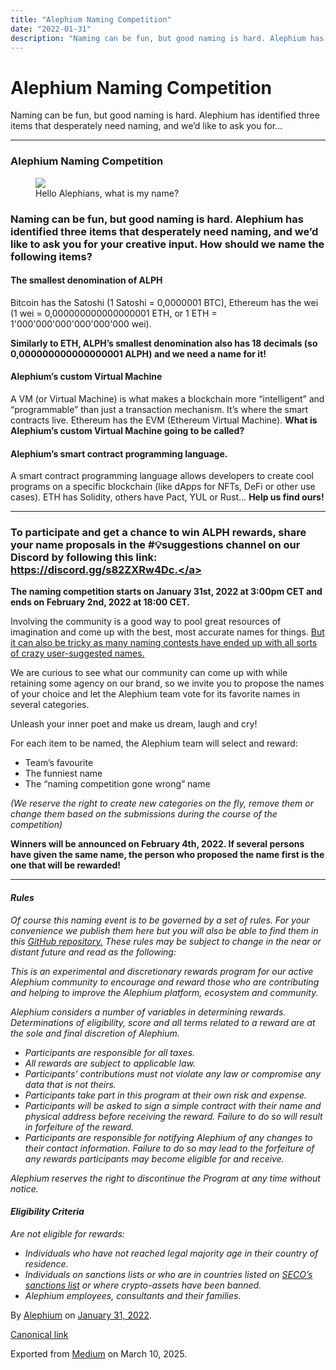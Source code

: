 ```yaml
---
title: "Alephium Naming Competition"
date: "2022-01-31"
description: "Naming can be fun, but good naming is hard. Alephium has identified three items that desperately need naming, and we’d like to ask you for…"
---
```


<div>

# Alephium Naming Competition

</div>

<div class="section p-summary" field="subtitle">

Naming can be fun, but good naming is hard. Alephium has identified three items that desperately need naming, and we’d like to ask you for…

</div>

<div class="section e-content" field="body">

<div id="30b9" class="section section section--body section--first">

<div class="section-divider">

------------------------------------------------------------------------

</div>

<div class="section-content">

<div class="section-inner sectionLayout--insetColumn">

### Alephium Naming Competition

<figure id="3243" class="graf graf--figure graf-after--h3">
<img src="https://cdn-images-1.medium.com/max/800/1*XBD0zqxdRXSMBuOqlRHzxg.png" class="graf-image" data-image-id="1*XBD0zqxdRXSMBuOqlRHzxg.png" data-width="1280" data-height="1015" data-is-featured="true" />
<figcaption>Hello Alephians, what is my name?</figcaption>
</figure>

### Naming can be fun, but good naming is hard. Alephium has identified three items that desperately need naming, and we’d like to ask you for your creative input. How should we name the following items?

#### **The smallest denomination of ALPH**

Bitcoin has the Satoshi (1 Satoshi = 0,0000001 BTC), Ethereum has the wei (1 wei = 0,000000000000000001 ETH, or 1 ETH = 1'000'000'000'000'000'000 wei).

**Similarly to ETH, ALPH’s smallest denomination also has 18 decimals (so 0,000000000000000001 ALPH) and we need a name for it!**

#### **Alephium’s custom Virtual Machine**

A VM (or Virtual Machine) is what makes a blockchain more “intelligent” and “programmable” than just a transaction mechanism. It’s where the smart contracts live. Ethereum has the EVM (Ethereum Virtual Machine). **What is Alephium’s custom Virtual Machine going to be called?**

#### **Alephium’s smart contract programming language.**

A smart contract programming language allows developers to create cool programs on a specific blockchain (like dApps for NFTs, DeFi or other use cases). ETH has Solidity, others have Pact, YUL or Rust… **Help us find ours!**

</div>

</div>

</div>

<div id="c9f1" class="section section section--body">

<div class="section-divider">

------------------------------------------------------------------------

</div>

<div class="section-content">

<div class="section-inner sectionLayout--insetColumn">

### To participate and get a chance to win ALPH rewards, share your name proposals in the \#💡suggestions channel on our Discord by following this link: <a href="https://discord.gg/s82ZXRw4Dc." class="markup--anchor markup--h3-anchor" data-href="https://discord.gg/s82ZXRw4Dc." rel="noopener" target="_blank">https://discord.gg/s82ZXRw4Dc.</a>

**The naming competition starts on January 31st, 2022 at 3:00pm CET and ends on February 2nd, 2022 at 18:00 CET.**

Involving the community is a good way to pool great resources of imagination and come up with the best, most accurate names for things. <a href="https://www.nytimes.com/2016/03/22/world/europe/boaty-mcboatface-what-you-get-when-you-let-the-internet-decide.html" class="markup--anchor markup--p-anchor" data-href="https://www.nytimes.com/2016/03/22/world/europe/boaty-mcboatface-what-you-get-when-you-let-the-internet-decide.html" rel="noopener" target="_blank">But it can also be tricky as many naming contests have ended up with all sorts of crazy user-suggested names.</a>

We are curious to see what our community can come up with while retaining some agency on our brand, so we invite you to propose the names of your choice and let the Alephium team vote for its favorite names in several categories.

Unleash your inner poet and make us dream, laugh and cry!

For each item to be named, the Alephium team will select and reward:

- <span id="f46d">Team’s favourite</span>
- <span id="cd05">The funniest name</span>
- <span id="e4b8">The “naming competition gone wrong” name</span>

*(We reserve the right to create new categories on the fly, remove them or change them based on the submissions during the course of the competition)*

**Winners will be announced on February 4th, 2022. If several persons have given the same name, the person who proposed the name first is the one that will be rewarded!**

</div>

</div>

</div>

<div id="0061" class="section section section--body section--last">

<div class="section-divider">

------------------------------------------------------------------------

</div>

<div class="section-content">

<div class="section-inner sectionLayout--insetColumn">

#### ***Rules***

*Of course this naming event is to be governed by a set of rules. For your convenience we publish them here but you will also be able to find them in this* <a href="https://github.com/alephium/community" class="markup--anchor markup--p-anchor" data-href="https://github.com/alephium/community" rel="noopener" target="_blank"><em>GitHub repository.</em></a> *These rules may be subject to change in the near or distant future and read as the following:*

*This is an experimental and discretionary rewards program for our active Alephium community to encourage and reward those who are contributing and helping to improve the Alephium platform, ecosystem and community.*

*Alephium considers a number of variables in determining rewards. Determinations of eligibility, score and all terms related to a reward are at the sole and final discretion of Alephium.*

- <span id="801c">*Participants are responsible for all taxes.*</span>
- <span id="d2b5">*All rewards are subject to applicable law.*</span>
- <span id="6948">*Participants’ contributions must not violate any law or compromise any data that is not theirs.*</span>
- <span id="b0ff">*Participants take part in this program at their own risk and expense.*</span>
- <span id="e2eb">*Participants will be asked to sign a simple contract with their name and physical address before receiving the reward. Failure to do so will result in forfeiture of the reward.*</span>
- <span id="4c95">*Participants are responsible for notifying Alephium of any changes to their contact information. Failure to do so may lead to the forfeiture of any rewards participants may become eligible for and receive.*</span>

*Alephium reserves the right to discontinue the Program at any time without notice.*

#### ***Eligibility Criteria***

*Are not eligible for rewards:*

- <span id="ea43">*Individuals who have not reached legal majority age in their country of residence.*</span>
- <span id="73fc">*Individuals on sanctions lists or who are in countries listed on* <a href="https://www.seco.admin.ch/seco/fr/home/Aussenwirtschaftspolitik_Wirtschaftliche_Zusammenarbeit/Wirtschaftsbeziehungen/exportkontrollen-und-sanktionen/sanktionen-embargos/sanktionsmassnahmen.html" class="markup--anchor markup--li-anchor" data-href="https://www.seco.admin.ch/seco/fr/home/Aussenwirtschaftspolitik_Wirtschaftliche_Zusammenarbeit/Wirtschaftsbeziehungen/exportkontrollen-und-sanktionen/sanktionen-embargos/sanktionsmassnahmen.html" rel="noopener" target="_blank"><em>SECO’s sanctions list</em></a> *or where crypto-assets have been banned.*</span>
- <span id="939e">*Alephium employees, consultants and their families.*</span>

</div>

</div>

</div>

</div>

By <a href="https://medium.com/@alephium" class="p-author h-card">Alephium</a> on [January 31, 2022](https://medium.com/p/c1b736797461).

<a href="https://medium.com/@alephium/alephium-naming-competition-c1b736797461" class="p-canonical">Canonical link</a>

Exported from [Medium](https://medium.com) on March 10, 2025.
